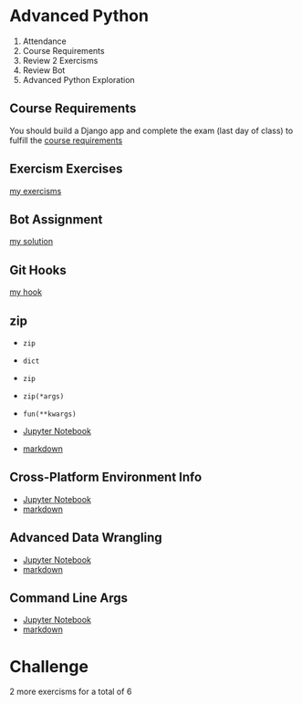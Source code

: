 # Advanced Python

1. Attendance
2. Course Requirements
3. Review 2 Exercisms
4. Review Bot
5. Advanced Python Exploration

## Course Requirements

You should build a Django app and complete the exam (last day of class) to fulfill the [course requirements](../00-Overview/course-requirements.md)

## Exercism Exercises

[my exercisms](https://github.com/hackoregon/civicu-pythonii-summer-2017/blob/master/student-work/hobson_lane/exercism/python/)

## Bot Assignment

[my solution](https://github.com/totalgood/civicu_app/blob/master/labeler_site/bot.py)

## Git Hooks

[my hook](https://github.com/hackoregon/civicu-pythonii-summer-2017/blob/master/lessons/shared-resources/pre-commit)

## zip

- `zip`
- `dict`
- `zip`
- `zip(*args)`
- `fun(**kwargs)`

- [Jupyter Notebook](dict-zip-star.ipynb)
- [markdown](dict-zip-star.md)

## Cross-Platform Environment Info

- [Jupyter Notebook](Cross-Platform-Environment-Info.ipynb)
- [markdown](Cross-Platform-Environment-Info.md)

## Advanced Data Wrangling


- [Jupyter Notebook](Advanced-Data-Wrangling.ipynb)
- [markdown](Advanced-Data-Wrangling.md)


## Command Line Args


- [Jupyter Notebook](python-scripts.ipynb)
- [markdown](python-scripts.md)


# Challenge

2 more exercisms for a total of 6
